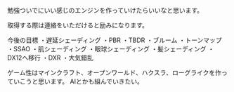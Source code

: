 勉強ついでにいい感じのエンジンを作っていけたらいいなと思います。

取得する際は連絡をいただけると励みになります。

今後の目標
・遅延シェーディング
・PBR
・TBDR
・ブルーム
・トーンマップ
・SSAO
・肌シェーディング
・眼球シェーディング
・髪シェーディング
・DX12へ移行
・DXR
・大気錯乱

ゲーム性はマインクラフト、オープンワールド、ハクスラ、ローグライクを作っていこうと思います。
AIとかも組んでいきたい。
